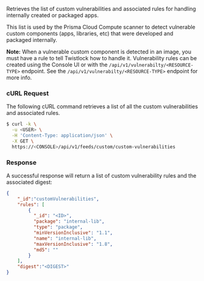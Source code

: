 Retrieves the list of custom vulnerabilities and associated rules for handling internally created or packaged apps.

This list is used by the Prisma Cloud Compute scanner to detect vulnerable custom components (apps, libraries, etc) that were developed and packaged internally.

**Note:** When a vulnerable custom component is detected in an image, you must have a rule to tell Twistlock how to handle it.
Vulnerability rules can be created using the Console UI or with the `/api/v1/vulnerabilty/<RESOURCE-TYPE>` endpoint.
See the `/api/v1/vulnerabilty/<RESOURCE-TYPE>` endpoint for more info.

### cURL Request

The following cURL command retrieves a list of all the custom vulnerabilities and associated rules.

```bash
$ curl -k \
  -u <USER> \
  -H 'Content-Type: application/json' \
  -X GET \
  https://<CONSOLE>/api/v1/feeds/custom/custom-vulnerabilities
```

### Response

A successful response will return a list of custom vulnerability rules and the associated digest:

```json
{
	"_id":"customVulnerabilities",
	"rules": [
		{
	      "_id": "<ID>",
	      "package": "internal-lib",
	      "type": "package",
	      "minVersionInclusive": "1.1",
	      "name": "internal-lib",
	      "maxVersionInclusive": "1.8",
	      "md5": ""
	    }
	],
	"digest":"<DIGEST>"
}
```
